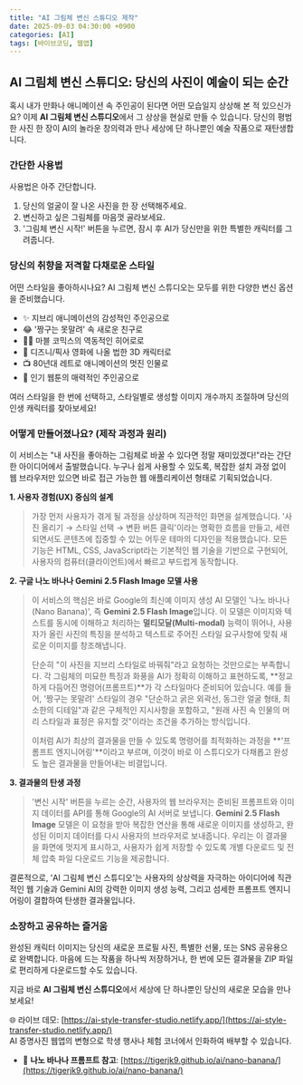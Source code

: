```yaml
---
title: "AI 그림체 변신 스튜디오 제작"
date: 2025-09-03 04:30:00 +0900
categories: [AI]
tags: [바이브코딩, 웹앱]
---
```


## AI 그림체 변신 스튜디오: 당신의 사진이 예술이 되는 순간

혹시 내가 만화나 애니메이션 속 주인공이 된다면 어떤 모습일지 상상해 본 적 있으신가요? 이제 **AI 그림체 변신 스튜디오**에서 그 상상을 현실로 만들 수 있습니다. 당신의 평범한 사진 한 장이 AI의 놀라운 창의력과 만나 세상에 단 하나뿐인 예술 작품으로 재탄생합니다.

### 간단한 사용법

사용법은 아주 간단합니다.

1.  당신의 얼굴이 잘 나온 사진을 한 장 선택해주세요.
2.  변신하고 싶은 그림체를 마음껏 골라보세요.
3.  '그림체 변신 시작!' 버튼을 누르면, 잠시 후 AI가 당신만을 위한 특별한 캐릭터를 그려줍니다.

### 당신의 취향을 저격할 다채로운 스타일

어떤 스타일을 좋아하시나요? AI 그림체 변신 스튜디오는 모두를 위한 다양한 변신 옵션을 준비했습니다.

* ✨ 지브리 애니메이션의 감성적인 주인공으로
* 😂 '짱구는 못말려' 속 새로운 친구로
* 🦸‍♂️ 마블 코믹스의 역동적인 히어로로
* 👑 디즈니/픽사 영화에 나올 법한 3D 캐릭터로
* 📺 80년대 레트로 애니메이션의 멋진 인물로
* 🎨 인기 웹툰의 매력적인 주인공으로

여러 스타일을 한 번에 선택하고, 스타일별로 생성할 이미지 개수까지 조절하며 당신의 인생 캐릭터를 찾아보세요!

### 어떻게 만들어졌나요? (제작 과정과 원리)

이 서비스는 "내 사진을 좋아하는 그림체로 바꿀 수 있다면 정말 재미있겠다!"라는 간단한 아이디어에서 출발했습니다. 누구나 쉽게 사용할 수 있도록, 복잡한 설치 과정 없이 웹 브라우저만 있으면 바로 접근 가능한 웹 애플리케이션 형태로 기획되었습니다.

**1. 사용자 경험(UX) 중심의 설계**
> 가장 먼저 사용자가 겪게 될 과정을 상상하며 직관적인 화면을 설계했습니다. '사진 올리기 → 스타일 선택 → 변환 버튼 클릭'이라는 명확한 흐름을 만들고, 세련되면서도 콘텐츠에 집중할 수 있는 어두운 테마의 디자인을 적용했습니다. 모든 기능은 HTML, CSS, JavaScript라는 기본적인 웹 기술을 기반으로 구현되어, 사용자의 컴퓨터(클라이언트)에서 빠르고 부드럽게 동작합니다.

**2. 구글 나노 바나나 Gemini 2.5 Flash Image 모델 사용**
> 이 서비스의 핵심은 바로 Google의 최신예 이미지 생성 AI 모델인 '나노 바나나(Nano Banana)', 즉 **Gemini 2.5 Flash Image**입니다. 이 모델은 이미지와 텍스트를 동시에 이해하고 처리하는 **멀티모달(Multi-modal)** 능력이 뛰어나, 사용자가 올린 사진의 특징을 분석하고 텍스트로 주어진 스타일 요구사항에 맞춰 새로운 이미지를 창조해냅니다.
> 
> 단순히 "이 사진을 지브리 스타일로 바꿔줘"라고 요청하는 것만으로는 부족합니다. 각 그림체의 미묘한 특징과 화풍을 AI가 정확히 이해하고 표현하도록, **정교하게 다듬어진 명령어(프롬프트)**가 각 스타일마다 준비되어 있습니다. 예를 들어, '짱구는 못말려' 스타일의 경우 "단순하고 굵은 외곽선, 동그란 얼굴 형태, 최소한의 디테일"과 같은 구체적인 지시사항을 포함하고, "원래 사진 속 인물의 머리 스타일과 표정은 유지할 것"이라는 조건을 추가하는 방식입니다.
> 
> 이처럼 AI가 최상의 결과물을 만들 수 있도록 명령어를 최적화하는 과정을 **'프롬프트 엔지니어링'**이라고 부르며, 이것이 바로 이 스튜디오가 다채롭고 완성도 높은 결과물을 만들어내는 비결입니다.

**3. 결과물의 탄생 과정**
> '변신 시작' 버튼을 누르는 순간, 사용자의 웹 브라우저는 준비된 프롬프트와 이미지 데이터를 API를 통해 Google의 AI 서버로 보냅니다. **Gemini 2.5 Flash Image** 모델은 이 요청을 받아 복잡한 연산을 통해 새로운 이미지를 생성하고, 완성된 이미지 데이터를 다시 사용자의 브라우저로 보내줍니다. 우리는 이 결과물을 화면에 멋지게 표시하고, 사용자가 쉽게 저장할 수 있도록 개별 다운로드 및 전체 압축 파일 다운로드 기능을 제공합니다.

결론적으로, 'AI 그림체 변신 스튜디오'는 사용자의 상상력을 자극하는 아이디어에 직관적인 웹 기술과 Gemini AI의 강력한 이미지 생성 능력, 그리고 섬세한 프롬프트 엔지니어링이 결합하여 탄생한 결과물입니다.

### 소장하고 공유하는 즐거움

완성된 캐릭터 이미지는 당신의 새로운 프로필 사진, 특별한 선물, 또는 SNS 공유용으로 완벽합니다. 마음에 드는 작품을 하나씩 저장하거나, 한 번에 모든 결과물을 ZIP 파일로 편리하게 다운로드할 수도 있습니다.

지금 바로 **AI 그림체 변신 스튜디오**에서 세상에 단 하나뿐인 당신의 새로운 모습을 만나보세요!

🌐 라이브 데모: [https://ai-style-transfer-studio.netlify.app/](https://ai-style-transfer-studio.netlify.app/)
<br> AI 증명사진 웹앱의 변형으로 학생 행사나 체험 코너에서 인화하여 배부할 수 있습니다.
* 🔗 **나노 바나나 프롬프트 참고**: [https://tigerjk9.github.io/ai/nano-banana/](https://tigerjk9.github.io/ai/nano-banana/)

